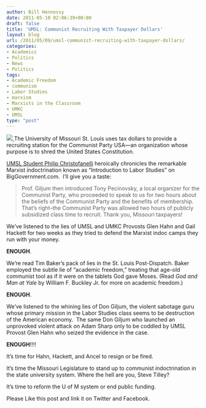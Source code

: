 ```yaml
---
author: Bill Hennessy
date: 2011-05-10 02:06:39+00:00
draft: false
title: 'UMSL: Communist Recruiting With Taxpayer Dollars'
layout: blog
url: /2011/05/09/umsl-communist-recruiting-with-taxpayer-dollars/
categories:
- Academics
- Politics
- News
- Politics
tags:
- Academic Freedom
- communism
- Labor Studies
- marxism
- Marxists in the Classroom
- UMKC
- UMSL
type: "post"
---
```


[![](https://hennessysview.com/wp-content/uploads/2011/04/UofMCommie.png)
](https://hennessysview.com/wp-content/uploads/2011/04/UofMCommie.png)The University of Missouri St. Louis uses tax dollars to provide a recruiting station for the Communist Party USA—an organization whose purpose is to shred the United States Constitution.

[UMSL Student Philip Christofanelli](https://biggovernment.com/pchristofanelli/2011/05/09/introduction-to-labor-studies-my-first-hand-account/) heroically chronicles the remarkable Marxist indoctrination known as “Introduction to Labor Studies” on BigGovernment.com.  I’ll give you a taste:



> Prof. Giljum then introduced Tony Pecinovsky, a local organizer for the Communist Party, who proceeded to speak to us for two hours about the beliefs of the Communist Party and the benefits of membership.  That’s right–the Communist Party was allowed two hours of publicly subsidized class time to recruit. Thank you, Missouri taxpayers!



We’ve listened to the lies of UMSL and UMKC Provosts Glen Hahn and Gail Hackett for two weeks as they tried to defend the Marxist indoc camps they run with your money.

**ENOUGH**.

We’re read Tim Baker’s pack of lies in the St. Louis Post-Dispatch. Baker employed the subtle lie of “academic freedom,” treating that age-old communist tool as if it were on the tablets God gave Moses. (Read _God and Man at Yale_ by William F. Buckley Jr. for more on academic freedom.)

**ENOUGH**.

We’ve listened to the whining lies of Don Giljum, the violent sabotage guru whose primary mission in the Labor Studies class seems to be destruction of the American economy.  The same Don Giljum who launched an unprovoked violent attack on Adam Sharp only to be coddled by UMSL Provost Glen Hahn who seized the evidence in the case.

**ENOUGH**!!!!

It’s time for Hahn, Hackett, and Ancel to resign or be fired.

It’s time the Missouri Legislature to stand up to communist indoctrination in the state university system. Where the hell are you, Steve Tilley?

It’s time to reform the U of M system or end public funding.

Please Like this post and link it on Twitter and Facebook.
